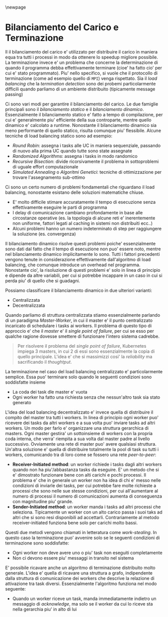 \newpage
# Bilanciamento del Carico e Terminazione
Il il bilanciamento del carico e' utilizzato per distribuire il carico in
maniera equa tra tutti i processi in modo da ottenere lo speedup migliore
possibile. La terminazione invece e' un problema che concerne la determinazione
di quando il programma debba effettivamente terminare (cioe' ha fatto cio' per
cui e' stato programmato). Piu' nello specifico, si vuole che il protocollo di
terminazione (come ad esempio quello di `MPI`) venga rispettato.
Sia il *load balancing* che la *termination detection* sono dei probemi
particolarmente difficili quando parliamo di un ambiente distribuito
(tipicamente message passing)

Ci sono vari modi per garantire il bilanciamento del carico. Le due famiglie
principali sono il *bilanciamento statico* e il *bilanciamento dinamico*.
Essenzialmente il bilanciamento statico e' fatto a tempo di compilazione, per
cui e' generalmente piu' efficiente della sua controparte, mentre quello
dinamico e' calcolato a runtime. Nonostante il bilanciamento dinamico sia meno
performante di quello statico, risulta comunque piu' flessibile.
Alcune tecniche di load balancing statico sono ad esempio:

* *Round Robin*: assegna i tasks alle UC in maniera sequenziale, passando di
  nuovo alla prima UC quando tutte sono state assegnate
* *Randomized Algorithms*: assegna i tasks in modo randomico
* *Recursive Bisection*: divide ricorsivamente il problema in sottoproblemi di
  uguale effort computazionale
* *Simulated Annealing* o *Algoritmi Genetici*: tecniche di ottimizzazione per
  trovare l'assegnamento sub-ottimo

Ci sono un certo numero di problemi fondamentali che riguardano il load
balancing, nonostante esistano delle soluzioni matematiche chiuse.

* E' molto difficile stimare accuratamente il tempo di esecuzione senza
  effettivamente eseguire le parti di programma
* I delay di comunicazione cambiano profondamente in base alle circostanze
  operative (es. la topologia di alcune reti e' inerentemente non uniforme,
  fattori legati al caching in sistemi non distribuiti ecc..)
* Alcuni problemi hanno un numero indeterminato di step per raggiungere la
  soluzione (es. convergenza)

Il bilanciamento dinamico risolve questi problemi poiche' essenzialmente sono
dati dal fatto che il tempo di esecuzione non puo' essere noto, mentre nel
bilanciamento dinamico implicitamente lo sono.
Tutti i fattori precedenti vengono tenute in considerazione effettivamente
dall'algoritmo di load balancing, che comunque introduce un overhead nel
programma. Nonostante cio', la risoluzione di questi problemi e' solo in linea
di principio e dipende da altre variabili, per cui si potrebbe incappare in un
caso in cui si perda piu' di quello che si guadagni.

Possiamo classificare il bilanciamento dinamico in due ulteriori varianti:

* Centralizzata
* Decentralizzata

Quando parliamo di struttura centralizzata stiamo essenzialmente parlando di un
paradigma *Master-Worker*, in cui il master e' il punto centralizzato incaricato
di schedulare i tasks ai workers. Il problema di questo tipo di approccio e' che
il *master* e' il *single point of failure*, per cui se esso per qualche ragione
dovesse smettere di funzionare l'intero sistema cadrebbe.

> Per risolvere il problema del *single point of failure*, Kubernetes impiega 3
  masters, in cui 2 di essi sono essenzialmente la copia di quello principale.
  L'idea e' che si massimizzi cosi' la *reliability* ma sacrificando il
  *thoughtput*.

La terminazione nel caso del load balancing centralizzato e' particolarmente
semplice. Essa puo' terminare solo quando le seguenti condizioni sono
soddisfatte insieme

* La coda dei task dle master e' vuota
* Ogni worker ha fatto una richiesta senza che nessun'altro task sia stato
  generato

L'idea del load balancing decentralizzato e' invece quella di distribuire il
compito del master tra tutti i workers. In linea di principio ogni worker puo'
ricevere dei tasks da altri workers e a sua volta puo' inviare tasks ad altri
workers. Un modo per farlo e' organizzare una struttura gerarchica di masters.
Ogni master gestira' un sottoinsieme di workers con la propria coda interna, che
verra' riempita a sua volta dal master padre al livello successivo. Ovviamente
una rete di master puo' avere qualsiasi struttura.
Un'altra soluzione e' quella di distribuire totalmente la pool di task su tutti
i workers, comunicando tra di loro come se fossero una rete *peer-to-peer*:

* **Receiver-Initiated method**: un worker richiede i tasks dagli altri workers
  quando non ha piu'/abbastanza tasks da eseguire. E' un metodo che si e'
  dimostrato funzionare bene con alti carichi e pochi processi. Il problema e'
  che in generale un worker non ha idea di chi e' messo nelle condizioni di
  inviarle dei tasks, per cui potrebbe fare molte richieste a processi che sono
  nelle sue stesse condizioni, per cui all'aumentare al numero di processi il
  numero di comunicazioni aumenta di conseguenza con magnitudine piu' grande.
* **Sender-Initiated method**: un worker manda i tasks ad altri processi che
  seleziona. Tipicamente un worker con un alto carico passa i suoi taks ad altri
  che si sono resi disponibili ad accettarli. Contrariamente al metodo
  receiver-initiated funziona bene solo per carichi molto bassi.

Questi due metodi vengono chiamati in letteratura come *work-stealing*.
In questo caso la terminazione puo' avvenire solo se le seguenti condizioni di
terminazione sono soddisfatte:

* Ogni worker non deve avere uno o piu' task non eseguiti completamente
* Non ci devono essere piu' messaggi in transito nel sistema

E' possibile ricavare anche un algoritmo di terminazione distribuito molto
generale. L'idea e' quella di ricavare una struttura a grafo, indipendente dalla
struttura di comunicazione dei workers che descrive la relazione di attivazione
tra task diversi. Essenzialmente l'algoritmo funziona nel modo seguente:
* Quando un worker riceve un task, manda immediatamente indietro un messaggio di
  *acknowledge*, ma solo se il worker da cui lo riceve sta nella gerarchia piu'
  in alto di lui
